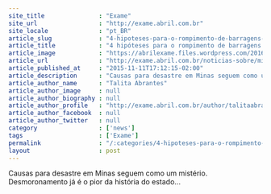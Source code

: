 ```yaml
---
site_title               : "Exame"
site_url                 : "http://exame.abril.com.br"
site_locale              : "pt_BR"
article_slug             : "4-hipoteses-para-o-rompimento-de-barragens-como-as-de-minas"
article_title            : "4 hipóteses para o rompimento de barragens como as de Minas"
article_image            : "https://abrilexame.files.wordpress.com/2016/10/imagem-comartilhamento.png"
article_url              : "http://exame.abril.com.br/noticias-sobre/ministerio-publico/"
article_published_at     : "2015-11-11T17:12:15-02:00"
article_description      : "Causas para desastre em Minas seguem como um mistério. Desmoronamento já é o pior da história do estado..."
article_author_name      : "Talita Abrantes"
article_author_image     : null
article_author_biography : null
article_author_profile   : "http://exame.abril.com.br/author/talitaabrantes/"
article_author_facebook  : null
article_author_twitter   : null
category                 : ['news']
tags                     : ['Exame']
permalink                : "/:categories/4-hipoteses-para-o-rompimento-de-barragens-como-as-de-minas/"
layout                   : post
---
```


Causas para desastre em Minas seguem como um mistério. Desmoronamento já é o pior da história do estado...
